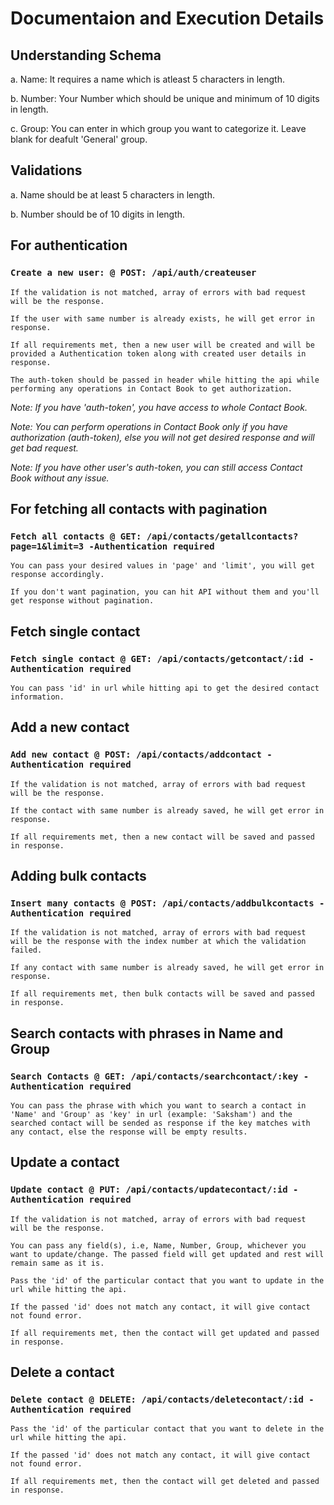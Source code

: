  # Documentaion and Execution Details

 ## Understanding Schema
 a. Name: It requires a name which is atleast 5 characters in length.

 b. Number: Your Number which should be unique and minimum of 10 digits in length.

 c. Group: You can enter in which group you want to categorize it. Leave blank for deafult 'General' group.

 ## Validations
 a. Name should be at least 5 characters in length.

 b. Number should be of 10 digits in length.

## For authentication

### `Create a new user: @ POST: /api/auth/createuser`

    If the validation is not matched, array of errors with bad request will be the response.
    
    If the user with same number is already exists, he will get error in response.

    If all requirements met, then a new user will be created and will be provided a Authentication token along with created user details in response.

    The auth-token should be passed in header while hitting the api while performing any operations in Contact Book to get authorization.
    
*Note: If you have 'auth-token', you have access to whole Contact Book.*

*Note: You can perform operations in Contact Book only if you have authorization (auth-token), else you will not get desired response and will get bad request.*

*Note: If you have other user's auth-token, you can still access Contact Book without any issue.*

## For fetching all contacts with pagination

### `Fetch all contacts @ GET: /api/contacts/getallcontacts?page=1&limit=3 -Authentication required`

    You can pass your desired values in 'page' and 'limit', you will get response accordingly.

    If you don't want pagination, you can hit API without them and you'll get response without pagination.

## Fetch single contact

### `Fetch single contact @ GET: /api/contacts/getcontact/:id -Authentication required`

    You can pass 'id' in url while hitting api to get the desired contact information.

## Add a new contact

### `Add new contact @ POST: /api/contacts/addcontact -Authentication required`

    If the validation is not matched, array of errors with bad request will be the response.
    
    If the contact with same number is already saved, he will get error in response.

    If all requirements met, then a new contact will be saved and passed in response.

## Adding bulk contacts

### `Insert many contacts @ POST: /api/contacts/addbulkcontacts -Authentication required`

    If the validation is not matched, array of errors with bad request will be the response with the index number at which the validation failed.
    
    If any contact with same number is already saved, he will get error in response.

    If all requirements met, then bulk contacts will be saved and passed in response.

## Search contacts with phrases in Name and Group

### `Search Contacts @ GET: /api/contacts/searchcontact/:key -Authentication required`

    You can pass the phrase with which you want to search a contact in 'Name' and 'Group' as 'key' in url (example: 'Saksham') and the searched contact will be sended as response if the key matches with any contact, else the response will be empty results.

## Update a contact

### `Update contact @ PUT: /api/contacts/updatecontact/:id -Authentication required`

    If the validation is not matched, array of errors with bad request will be the response.

    You can pass any field(s), i.e, Name, Number, Group, whichever you want to update/change. The passed field will get updated and rest will remain same as it is.

    Pass the 'id' of the particular contact that you want to update in the url while hitting the api.

    If the passed 'id' does not match any contact, it will give contact not found error.

    If all requirements met, then the contact will get updated and passed in response.

## Delete a contact

### `Delete contact @ DELETE: /api/contacts/deletecontact/:id -Authentication required`

    Pass the 'id' of the particular contact that you want to delete in the url while hitting the api.

    If the passed 'id' does not match any contact, it will give contact not found error.

    If all requirements met, then the contact will get deleted and passed in response.